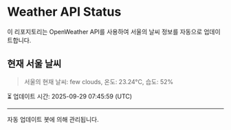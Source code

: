 
# Weather API Status

이 리포지토리는 OpenWeather API를 사용하여 서울의 날씨 정보를 자동으로 업데이트합니다.

## 현재 서울 날씨
> 서울의 현재 날씨: few clouds, 온도: 23.24°C, 습도: 52%

⏳ 업데이트 시간: 2025-09-29 07:45:59 (UTC)

---
자동 업데이트 봇에 의해 관리됩니다.
